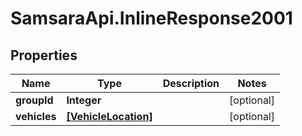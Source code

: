 # SamsaraApi.InlineResponse2001

## Properties
Name | Type | Description | Notes
------------ | ------------- | ------------- | -------------
**groupId** | **Integer** |  | [optional] 
**vehicles** | [**[VehicleLocation]**](VehicleLocation.md) |  | [optional] 


